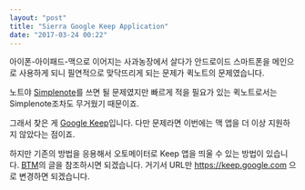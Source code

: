 ```yaml
---
layout: "post"
title: "Sierra Google Keep Application"
date: "2017-03-24 00:22"
---
```


아이폰-아이패드-맥으로 이어지는 사과농장에서 살다가 안드로이드 스마트폰을 메인으로 사용하게 되니 필연적으로 맞닥뜨리게 되는 문제가 퀵노트의 문제였습니다.

노트야 [Simplenote](http://simplenote.com)를 쓰면 될 문제였지만 빠르게 적을 필요가 있는 퀵노트로서는 Simplenote조차도 무거웠기 때문이죠.

그래서 찾은 게 [Google Keep](https://keep.google.com)입니다. 다만 문제라면 이번에는 맥 앱을 더 이상 지원하지 않았다는 점이죠.

하지만 기존의 방법을 응용해서 오토메이터로 Keep 앱을 띄울 수 있는 방법이 있습니다. [BTM](http://macnews.tistory.com/1986)의 글을 참조하시면 되겠습니다. 거기서 URL만 https://keep.google.com 으로 변경하면 되겠습니다.
